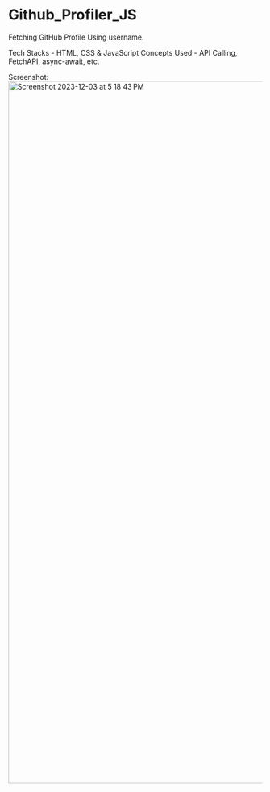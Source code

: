 # Github_Profiler_JS

Fetching GitHub Profile Using username.

Tech Stacks - HTML, CSS & JavaScript
Concepts Used - API Calling, FetchAPI, async-await, etc.

Screenshot:
<img width="1393" alt="Screenshot 2023-12-03 at 5 18 43 PM" src="https://github.com/sachin9998/Github_Profiler_JS/assets/25192452/008dbe4f-ee22-4dad-912c-015cf3999171">
